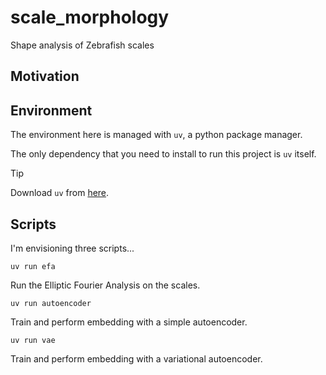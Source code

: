 # scale_morphology
Shape analysis of Zebrafish scales

## Motivation

## Environment
The environment here is managed with `uv`, a python package manager.

The only dependency that you need to install to run this project is `uv` itself.

> [!TIP]
> Download `uv` from [here](https://docs.astral.sh/uv/#installation).

## Scripts
I'm envisioning three scripts...

```
uv run efa
```
Run the Elliptic Fourier Analysis on the scales.

```
uv run autoencoder
```
Train and perform embedding with a simple autoencoder.

```
uv run vae
```
Train and perform embedding with a variational autoencoder.
